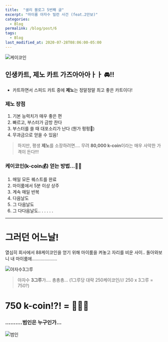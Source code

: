 ```yaml
---
title:  "샐리 블로그 5번째 글"
excerpt: "마이룸 야자수 빌런 사건 (feat.2만보)"
categories:
  - Blog
permalink: /blog/post/6
tags:
  - Blog
last_modified_at: 2020-07-28T08:06:00-05:00
---
```


![케이코인](https://i.ytimg.com/vi/ckoSpE2aJUg/mqdefault.jpg)


## 인생카트, 제노 카트 가즈아아아ㅏㅏ 🚘!!
- 카트하면서 스피드 카트 중에 **제노**는 정말정말 최고 좋은 카트이다!

### 제노 장점
1. 기본 능력치가 매우 좋은 편
2. 빠르고, 부스터가 금방 찬다
3. 부스터를 쓸 때 대포소리가 난다 (뭔가 펑펑🎉) 
3. 무과금으로 얻을 수 있음!

>하지만, 평생 **제노**를 소장하려면.... 
>무려 **80,000 k-coin**이라는 매우 사악한 가격이 든다!!!

### 케이코인(k-coin💰) 얻는 방법...👨‍🌾 
1. 매일 모든 퀘스트를 완료
2. 마이룸에서 5분 이상 상주
3. 계속 매일 반복
4. 다음날도
5. 그 다음날도
6. 그 다다음날도..
.
.
.
.
.

--------

# 그러던 어느날! 
열심히 회사에서 88케이코인을 얻기 위해 마이룸을 켜놓고 자리를 비운 사이..
돌아와보니 내 마이룸에....................

![야자수3그루](../../assets/image/KakaoTalk_20200728_173805140_02.png)

>야자수 **3그루**가.... 춍춍춍... 
>(1그루당 대략 250케이코인/// 250 x 3그루 = 750?)

# **750 k-coin!?! = 🌴🌴🌴**




### ..........범인은 누구인가...

![범인](../../assets/image/KakaoTalk_20200728_173805140_03.png)
